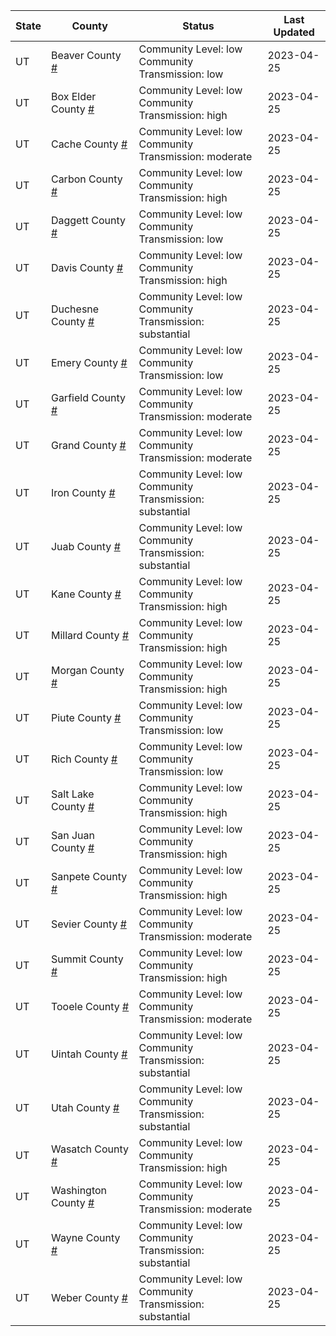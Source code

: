 State | County | Status | Last Updated
--- | --- | --- | --- 
UT | Beaver County <a href="#beaver_county">#</a> | <a name="beaver_county"></a>Community Level: low<br/>Community Transmission: low | 2023-04-25
UT | Box Elder County <a href="#box_elder_county">#</a> | <a name="box_elder_county"></a>Community Level: low<br/>Community Transmission: high | 2023-04-25
UT | Cache County <a href="#cache_county">#</a> | <a name="cache_county"></a>Community Level: low<br/>Community Transmission: moderate | 2023-04-25
UT | Carbon County <a href="#carbon_county">#</a> | <a name="carbon_county"></a>Community Level: low<br/>Community Transmission: high | 2023-04-25
UT | Daggett County <a href="#daggett_county">#</a> | <a name="daggett_county"></a>Community Level: low<br/>Community Transmission: low | 2023-04-25
UT | Davis County <a href="#davis_county">#</a> | <a name="davis_county"></a>Community Level: low<br/>Community Transmission: high | 2023-04-25
UT | Duchesne County <a href="#duchesne_county">#</a> | <a name="duchesne_county"></a>Community Level: low<br/>Community Transmission: substantial | 2023-04-25
UT | Emery County <a href="#emery_county">#</a> | <a name="emery_county"></a>Community Level: low<br/>Community Transmission: low | 2023-04-25
UT | Garfield County <a href="#garfield_county">#</a> | <a name="garfield_county"></a>Community Level: low<br/>Community Transmission: moderate | 2023-04-25
UT | Grand County <a href="#grand_county">#</a> | <a name="grand_county"></a>Community Level: low<br/>Community Transmission: moderate | 2023-04-25
UT | Iron County <a href="#iron_county">#</a> | <a name="iron_county"></a>Community Level: low<br/>Community Transmission: substantial | 2023-04-25
UT | Juab County <a href="#juab_county">#</a> | <a name="juab_county"></a>Community Level: low<br/>Community Transmission: substantial | 2023-04-25
UT | Kane County <a href="#kane_county">#</a> | <a name="kane_county"></a>Community Level: low<br/>Community Transmission: high | 2023-04-25
UT | Millard County <a href="#millard_county">#</a> | <a name="millard_county"></a>Community Level: low<br/>Community Transmission: high | 2023-04-25
UT | Morgan County <a href="#morgan_county">#</a> | <a name="morgan_county"></a>Community Level: low<br/>Community Transmission: high | 2023-04-25
UT | Piute County <a href="#piute_county">#</a> | <a name="piute_county"></a>Community Level: low<br/>Community Transmission: low | 2023-04-25
UT | Rich County <a href="#rich_county">#</a> | <a name="rich_county"></a>Community Level: low<br/>Community Transmission: low | 2023-04-25
UT | Salt Lake County <a href="#salt_lake_county">#</a> | <a name="salt_lake_county"></a>Community Level: low<br/>Community Transmission: high | 2023-04-25
UT | San Juan County <a href="#san_juan_county">#</a> | <a name="san_juan_county"></a>Community Level: low<br/>Community Transmission: high | 2023-04-25
UT | Sanpete County <a href="#sanpete_county">#</a> | <a name="sanpete_county"></a>Community Level: low<br/>Community Transmission: high | 2023-04-25
UT | Sevier County <a href="#sevier_county">#</a> | <a name="sevier_county"></a>Community Level: low<br/>Community Transmission: moderate | 2023-04-25
UT | Summit County <a href="#summit_county">#</a> | <a name="summit_county"></a>Community Level: low<br/>Community Transmission: high | 2023-04-25
UT | Tooele County <a href="#tooele_county">#</a> | <a name="tooele_county"></a>Community Level: low<br/>Community Transmission: moderate | 2023-04-25
UT | Uintah County <a href="#uintah_county">#</a> | <a name="uintah_county"></a>Community Level: low<br/>Community Transmission: substantial | 2023-04-25
UT | Utah County <a href="#utah_county">#</a> | <a name="utah_county"></a>Community Level: low<br/>Community Transmission: substantial | 2023-04-25
UT | Wasatch County <a href="#wasatch_county">#</a> | <a name="wasatch_county"></a>Community Level: low<br/>Community Transmission: high | 2023-04-25
UT | Washington County <a href="#washington_county">#</a> | <a name="washington_county"></a>Community Level: low<br/>Community Transmission: moderate | 2023-04-25
UT | Wayne County <a href="#wayne_county">#</a> | <a name="wayne_county"></a>Community Level: low<br/>Community Transmission: substantial | 2023-04-25
UT | Weber County <a href="#weber_county">#</a> | <a name="weber_county"></a>Community Level: low<br/>Community Transmission: substantial | 2023-04-25
